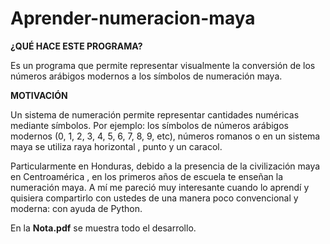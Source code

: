 # Aprender-numeracion-maya

**¿QUÉ HACE ESTE PROGRAMA?**

Es un programa que permite representar visualmente la conversión de los números arábigos modernos a los símbolos de numeración maya.

**MOTIVACIÓN**

Un sistema de numeración permite representar cantidades numéricas mediante símbolos.
Por ejemplo: los símbolos de números arábigos modernos (0, 1, 2, 3, 4, 5, 6, 7, 8, 9, etc), números romanos o en un sistema maya se utiliza raya horizontal , punto y un caracol.

Particularmente en Honduras, debido a la presencia de la civilización maya en Centroamérica , en los primeros años de escuela te enseñan la numeración maya. A mí me pareció muy interesante cuando lo aprendí y quisiera compartirlo con ustedes de una manera poco convencional y moderna: con ayuda de Python.

En la **Nota.pdf** se muestra todo el desarrollo.
